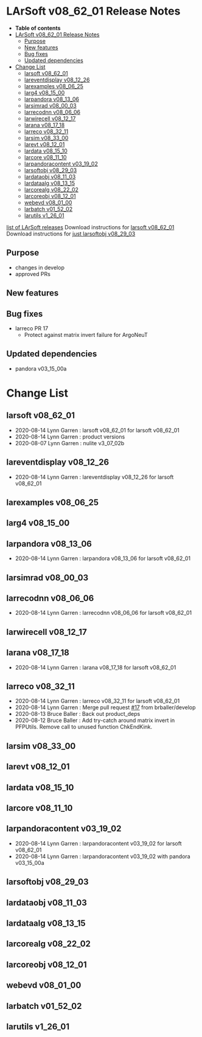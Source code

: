 LArSoft v08_62_01 Release Notes
======================================================================

-   **Table of contents**
-   [LArSoft v08_62_01 Release Notes](#LArSoft-v08_62_01-Release-Notes)
    -   [Purpose](#Purpose)
    -   [New features](#New-features)
    -   [Bug fixes](#Bug-fixes)
    -   [Updated dependencies](#Updated-dependencies)
-   [Change List](#Change-List)
    -   [larsoft v08_62_01](#larsoft-v08_62_01)
    -   [lareventdisplay v08_12_26](#lareventdisplay-v08_12_26)
    -   [larexamples v08_06_25](#larexamples-v08_06_25)
    -   [larg4 v08_15_00](#larg4-v08_15_00)
    -   [larpandora v08_13_06](#larpandora-v08_13_06)
    -   [larsimrad v08_00_03](#larsimrad-v08_00_03)
    -   [larrecodnn v08_06_06](#larrecodnn-v08_06_06)
    -   [larwirecell v08_12_17](#larwirecell-v08_12_17)
    -   [larana v08_17_18](#larana-v08_17_18)
    -   [larreco v08_32_11](#larreco-v08_32_11)
    -   [larsim v08_33_00](#larsim-v08_33_00)
    -   [larevt v08_12_01](#larevt-v08_12_01)
    -   [lardata v08_15_10](#lardata-v08_15_10)
    -   [larcore v08_11_10](#larcore-v08_11_10)
    -   [larpandoracontent v03_19_02](#larpandoracontent-v03_19_02)
    -   [larsoftobj v08_29_03](#larsoftobj-v08_29_03)
    -   [lardataobj v08_11_03](#lardataobj-v08_11_03)
    -   [lardataalg v08_13_15](#lardataalg-v08_13_15)
    -   [larcorealg v08_22_02](#larcorealg-v08_22_02)
    -   [larcoreobj v08_12_01](#larcoreobj-v08_12_01)
    -   [webevd v08_01_00](#webevd-v08_01_00)
    -   [larbatch v01_52_02](#larbatch-v01_52_02)
    -   [larutils v1_26_01](#larutils-v1_26_01)

[list of LArSoft releases](LArSoft_release_list)
Download instructions for [larsoft v08_62_01](http://scisoft.fnal.gov/scisoft/bundles/larsoft/v08_62_01/larsoft-v08_62_01.html)
Download instructions for [just larsoftobj v08_29_03](http://scisoft.fnal.gov/scisoft/bundles/larsoftobj/v08_29_03/larsoftobj-v08_29_03.html)

Purpose
--------------------

-   changes in develop
-   approved PRs

New features
------------------------------

Bug fixes
------------------------

-   larreco PR 17
    -   Protect against matrix invert failure for ArgoNeuT

Updated dependencies
----------------------------------------------

-   pandora v03_15_00a

Change List
============================

larsoft v08_62_01
------------------------------------------

-   2020-08-14 Lynn Garren : larsoft v08_62_01 for larsoft v08_62_01
-   2020-08-14 Lynn Garren : product versions
-   2020-08-07 Lynn Garren : nulite v3_07_02b

lareventdisplay v08_12_26
----------------------------------------------------------

-   2020-08-14 Lynn Garren : lareventdisplay v08_12_26 for larsoft v08_62_01

larexamples v08_06_25
--------------------------------------------------

larg4 v08_15_00
--------------------------------------

larpandora v08_13_06
------------------------------------------------

-   2020-08-14 Lynn Garren : larpandora v08_13_06 for larsoft v08_62_01

larsimrad v08_00_03
----------------------------------------------

larrecodnn v08_06_06
------------------------------------------------

-   2020-08-14 Lynn Garren : larrecodnn v08_06_06 for larsoft v08_62_01

larwirecell v08_12_17
--------------------------------------------------

larana v08_17_18
----------------------------------------

-   2020-08-14 Lynn Garren : larana v08_17_18 for larsoft v08_62_01

larreco v08_32_11
------------------------------------------

-   2020-08-14 Lynn Garren : larreco v08_32_11 for larsoft v08_62_01
-   2020-08-14 Lynn Garren : Merge pull request [\#17](/redmine/issues/17 "Support: Email setup (Closed)") from brballer/develop
-   2020-08-13 Bruce Baller : Back out product_deps
-   2020-08-12 Bruce Baller : Add try-catch around matrix invert in PFPUtils. Remove call to unused function ChkEndKink.

larsim v08_33_00
----------------------------------------

larevt v08_12_01
----------------------------------------

lardata v08_15_10
------------------------------------------

larcore v08_11_10
------------------------------------------

larpandoracontent v03_19_02
--------------------------------------------------------------

-   2020-08-14 Lynn Garren : larpandoracontent v03_19_02 for larsoft v08_62_01
-   2020-08-14 Lynn Garren : larpandoracontent v03_19_02 with pandora v03_15_00a

larsoftobj v08_29_03
------------------------------------------------

lardataobj v08_11_03
------------------------------------------------

lardataalg v08_13_15
------------------------------------------------

larcorealg v08_22_02
------------------------------------------------

larcoreobj v08_12_01
------------------------------------------------

webevd v08_01_00
----------------------------------------

larbatch v01_52_02
--------------------------------------------

larutils v1_26_01
------------------------------------------
